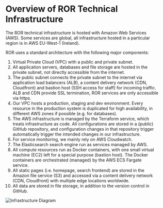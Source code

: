 # Overview of ROR Technical Infrastructure

The ROR technical infrastructure is hosted with Amazon Web Services (AWS). Some services are global, all infrastructure hosted in a particular region is in AWS EU-West-1 (Ireland).

ROR uses a standard architecture with the following major components:
1. Virtual Private Cloud (VPC) with a public and private subnet.
1. All application servers, databases and file storage are hosted in the private subnet, not directly accessible from the internet.
1. The public subnet connects the private subnet to the internet via application load balancers (ALB), a content delivery network (CDN, Cloudfront) and bastion host (SSH access for staff) for incoming traffic. ALB and CDN provide SSL termination, ROR services are only accessible via https. 
1. Our VPC hosts a production, staging and dev environment. Every resource in the production system is duplicated for high availability, in different AWS zones if possible (e.g. for databases).
1. The AWS infrastructure is managed by the Terraform service, which treats infrastructure as code. All configurations are stored in a (public) GitHub repository, and configuration changes in that repository trigger automatically trigger the intended changes in our infrastructure.
1. For service monitoring, we mainly rely on AWS Cloudwatch.
1. The Elasticsearch search engine run as services managed by AWS.
1. All compute resources run as Docker containers, with one small virtual machine (EC2) left for a special purpose (bastion host). The Docker containers are orchestrated (managed) by the AWS ECS Fargate service.
1. All static pages (i.e. homepage, search frontend) are stored in the Amazon file service (S3) and accessed via a content delivery network (CDN, Cloudfront) with multiple edge locations worldwide.
1. All data are stored in file storage, in addition to the version control in GitHub.

![Infrastructure Diagram](https://github.com/ror-community/new-deployment/blob/master/ror/architecture-diragram.png)
